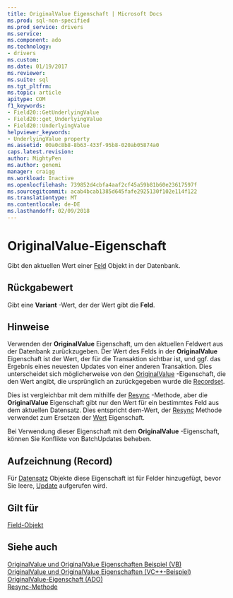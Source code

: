 ```yaml
---
title: OriginalValue Eigenschaft | Microsoft Docs
ms.prod: sql-non-specified
ms.prod_service: drivers
ms.service: 
ms.component: ado
ms.technology:
- drivers
ms.custom: 
ms.date: 01/19/2017
ms.reviewer: 
ms.suite: sql
ms.tgt_pltfrm: 
ms.topic: article
apitype: COM
f1_keywords:
- Field20::GetUnderlyingValue
- Field20::get_UnderlyingValue
- Field20::UnderlyingValue
helpviewer_keywords:
- UnderlyingValue property
ms.assetid: 00a0c8b8-8b63-433f-95b8-020ab05874a0
caps.latest.revision: 
author: MightyPen
ms.author: genemi
manager: craigg
ms.workload: Inactive
ms.openlocfilehash: 739852d4cbfa4aaf2cf45a59b81b60e23617597f
ms.sourcegitcommit: acab4bcab1385d645fafe2925130f102e114f122
ms.translationtype: MT
ms.contentlocale: de-DE
ms.lasthandoff: 02/09/2018
---
```

# <a name="underlyingvalue-property"></a>OriginalValue-Eigenschaft
Gibt den aktuellen Wert einer [Feld](../../../ado/reference/ado-api/field-object.md) Objekt in der Datenbank.  
  
## <a name="return-value"></a>Rückgabewert  
 Gibt eine **Variant** -Wert, der der Wert gibt die **Feld**.  
  
## <a name="remarks"></a>Hinweise  
 Verwenden der **OriginalValue** Eigenschaft, um den aktuellen Feldwert aus der Datenbank zurückzugeben. Der Wert des Felds in der **OriginalValue** Eigenschaft ist der Wert, der für die Transaktion sichtbar ist, und ggf. das Ergebnis eines neuesten Updates von einer anderen Transaktion. Dies unterscheidet sich möglicherweise von den [OriginalValue](../../../ado/reference/ado-api/originalvalue-property-ado.md) -Eigenschaft, die den Wert angibt, die ursprünglich an zurückgegeben wurde die [Recordset](../../../ado/reference/ado-api/recordset-object-ado.md).  
  
 Dies ist vergleichbar mit dem mithilfe der [Resync](../../../ado/reference/ado-api/resync-method.md) -Methode, aber die **OriginalValue** Eigenschaft gibt nur den Wert für ein bestimmtes Feld aus dem aktuellen Datensatz. Dies entspricht dem-Wert, der [Resync](../../../ado/reference/ado-api/resync-method.md) Methode verwendet zum Ersetzen der [Wert](../../../ado/reference/ado-api/value-property-ado.md) Eigenschaft.  
  
 Bei Verwendung dieser Eigenschaft mit dem **OriginalValue** -Eigenschaft, können Sie Konflikte von BatchUpdates beheben.  
  
## <a name="record"></a>Aufzeichnung (Record)  
 Für [Datensatz](../../../ado/reference/ado-api/record-object-ado.md) Objekte diese Eigenschaft ist für Felder hinzugefügt, bevor Sie leere, [Update](../../../ado/reference/ado-api/update-method.md) aufgerufen wird.  
  
## <a name="applies-to"></a>Gilt für  
 [Field-Objekt](../../../ado/reference/ado-api/field-object.md)  
  
## <a name="see-also"></a>Siehe auch  
 [OriginalValue und OriginalValue Eigenschaften Beispiel (VB)](../../../ado/reference/ado-api/originalvalue-and-underlyingvalue-properties-example-vb.md)   
 [OriginalValue und OriginalValue Eigenschaften (VC++-Beispiel)](../../../ado/reference/ado-api/originalvalue-and-underlyingvalue-properties-example-vc.md)   
 [OriginalValue-Eigenschaft (ADO)](../../../ado/reference/ado-api/originalvalue-property-ado.md)   
 [Resync-Methode](../../../ado/reference/ado-api/resync-method.md)
